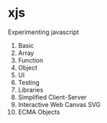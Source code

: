 # xjs
Experimenting javascript

1. Basic
2. Array
3. Function
4. Object
5. UI
6. Testing
7. Libraries
8. Simplified Client-Server
9. Interactive Web Canvas SVG
10. ECMA Objects
